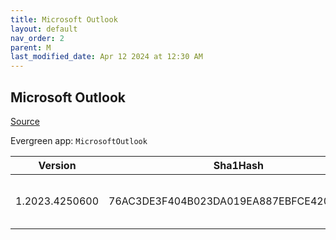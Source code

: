 ```yaml
---
title: Microsoft Outlook
layout: default
nav_order: 2
parent: M
last_modified_date: Apr 12 2024 at 12:30 AM
---
```


## Microsoft Outlook

[Source](https://www.microsoft.com/en/microsoft-365/outlook/email-and-calendar-software-microsoft-outlook)

Evergreen app: `MicrosoftOutlook`

| Version        | Sha1Hash                                 | Size    | URI                                                                                                                                                                                                              |
| -------------- | ---------------------------------------- | ------- | ---------------------------------------------------------------------------------------------------------------------------------------------------------------------------------------------------------------- |
| 1.2023.4250600 | 76AC3DE3F404B023DA019EA887EBFCE420BE1828 | 7197625 | [https://res.cdn.office.net/nativehost/5mttl/installer/v1/win-x64/prod/Outlook-1.2023.4250600-full.szip](https://res.cdn.office.net/nativehost/5mttl/installer/v1/win-x64/prod/Outlook-1.2023.4250600-full.szip) |
